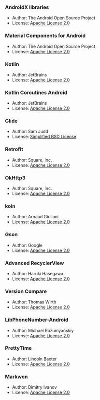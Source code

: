 ### AndroidX libraries

- Author: The Android Open Source Project
- License: [Apache License 2.0](http://www.apache.org/licenses/LICENSE-2.0)

### Material Components for Android

- Author: The Android Open Source Project
- License: [Apache License 2.0](http://www.apache.org/licenses/LICENSE-2.0)

### Kotlin

- Author: JetBrains
- License: [Apache License 2.0](http://www.apache.org/licenses/LICENSE-2.0)

### Kotlin Coroutines Android

- Author: JetBrains
- License: [Apache License 2.0](http://www.apache.org/licenses/LICENSE-2.0)

### Glide

- Author: Sam Judd
- License: [Simplified BSD License](http://www.opensource.org/licenses/bsd-license)

### Retrofit

- Author: Square, Inc.
- License: [Apache License 2.0](http://www.apache.org/licenses/LICENSE-2.0)

### OkHttp3

- Author: Square, Inc.
- License: [Apache License 2.0](http://www.apache.org/licenses/LICENSE-2.0)

### koin

- Author: Arnaud Giuliani
- License: [Apache License 2.0](http://www.apache.org/licenses/LICENSE-2.0)

### Gson

- Author: Google
- License: [Apache License 2.0](http://www.apache.org/licenses/LICENSE-2.0)

### Advanced RecyclerView

- Author: Haruki Hasegawa
- License: [Apache License 2.0](http://www.apache.org/licenses/LICENSE-2.0)

### Version Compare

- Author: Thomas Wirth
- License: [Apache License 2.0](http://www.apache.org/licenses/LICENSE-2.0)

### LibPhoneNumber-Android

- Author: Michael Rozumyanskiy
- License: [Apache License 2.0](http://www.apache.org/licenses/LICENSE-2.0)

### PrettyTime

- Author: Lincoln Baxter
- License: [Apache License 2.0](http://www.apache.org/licenses/LICENSE-2.0)

### Markwon

- Author: Dimitry Ivanov
- License: [Apache License 2.0](http://www.apache.org/licenses/LICENSE-2.0)